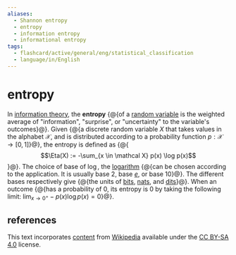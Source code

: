 ```yaml
---
aliases:
  - Shannon entropy
  - entropy
  - information entropy
  - informational entropy
tags:
  - flashcard/active/general/eng/statistical_classification
  - language/in/English
---
```


# entropy

In [information theory](information%20entropy.md), the __entropy__ {@{of a [random variable](random%20variable.md) is the weighted average of "information", "surprise", or "uncertainty" to the variable's outcomes}@}. Given {@{a discrete random variable $X$ that takes values in the alphabet $\mathcal X$, and is distributed according to a probability function $p: \mathcal X \to [0, 1]$}@}, the entropy is defined as {@{$$\Eta(X) := -\sum_{x \in \mathcal X} p(x) \log p(x)$$}@}. The choice of base of $\log$, the [logarithm](logarithm.md) {@{can be chosen according to the application. It is usually base 2, base [_e_](Euler's%20number.md), or base 10}@}. The different bases respectively give {@{the units of [bits](bit.md), [nats](nat%20(unit).md), and [dits](hartley%20(unit).md)}@}. When an outcome {@{has a probability of 0, its entropy is 0 by taking the following limit: $\lim_{x \to 0^+} -p(x) \log p(x) = 0$}@}.

## references

This text incorporates [content](https://en.wikipedia.org/wiki/entropy_(information_theory)) from [Wikipedia](Wikipedia.md) available under the [CC BY-SA 4.0](https://creativecommons.org/licenses/by-sa/4.0/) license.
